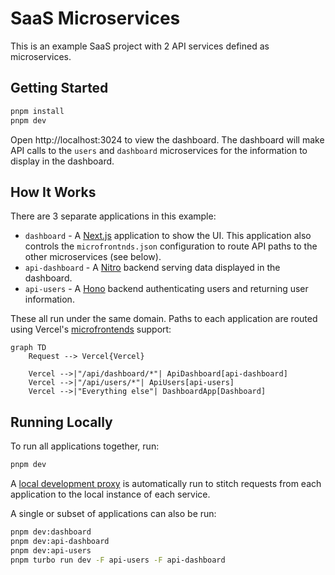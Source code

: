 # SaaS Microservices

This is an example SaaS project with 2 API services defined as microservices.

## Getting Started

```sh
pnpm install
pnpm dev
```

Open http://localhost:3024 to view the dashboard. The dashboard will make API calls
to the `users` and `dashboard` microservices for the information to display in the
dashboard.

## How It Works

There are 3 separate applications in this example:

- `dashboard` - A [Next.js](https://nextjs.org/) application to show the UI. This application also controls the `microfrontnds.json` configuration to route API paths to the other microservices (see below).
- `api-dashboard` - A [Nitro](https://nitro.build/) backend serving data displayed in the dashboard.
- `api-users` - A [Hono](https://hono.dev/) backend authenticating users and returning user information.

These all run under the same domain. Paths to each application are routed using Vercel's [microfrontends](https://vercel.com/docs/microfrontends) support:

```mermaid
graph TD
    Request --> Vercel{Vercel}

    Vercel -->|"/api/dashboard/*"| ApiDashboard[api-dashboard]
    Vercel -->|"/api/users/*"| ApiUsers[api-users]
    Vercel -->|"Everything else"| DashboardApp[Dashboard]
```

## Running Locally

To run all applications together, run:

```sh
pnpm dev
```

A [local development proxy](https://vercel.com/docs/microfrontends/local-development) is automatically run to stitch requests from each application to the local instance of each service.

A single or subset of applications can also be run:

```sh
pnpm dev:dashboard
pnpm dev:api-dashboard
pnpm dev:api-users
pnpm turbo run dev -F api-users -F api-dashboard
```
